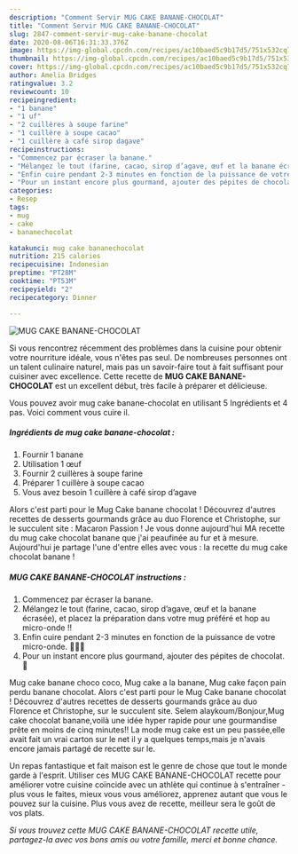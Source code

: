 ```yaml
---
description: "Comment Servir MUG CAKE BANANE-CHOCOLAT"
title: "Comment Servir MUG CAKE BANANE-CHOCOLAT"
slug: 2847-comment-servir-mug-cake-banane-chocolat
date: 2020-08-06T16:31:33.376Z
image: https://img-global.cpcdn.com/recipes/ac10baed5c9b17d5/751x532cq70/mug-cake-banane-chocolat-photo-principale-de-la-recette.jpg
thumbnail: https://img-global.cpcdn.com/recipes/ac10baed5c9b17d5/751x532cq70/mug-cake-banane-chocolat-photo-principale-de-la-recette.jpg
cover: https://img-global.cpcdn.com/recipes/ac10baed5c9b17d5/751x532cq70/mug-cake-banane-chocolat-photo-principale-de-la-recette.jpg
author: Amelia Bridges
ratingvalue: 3.2
reviewcount: 10
recipeingredient:
- "1 banane"
- "1 uf"
- "2 cuillères à soupe farine"
- "1 cuillère à soupe cacao"
- "1 cuillère à café sirop dagave"
recipeinstructions:
- "Commencez par écraser la banane."
- "Mélangez le tout (farine, cacao, sirop d’agave, œuf et la banane écrasée), et placez la préparation dans votre mug préféré et hop au micro-onde !!"
- "Enfin cuire pendant 2-3 minutes en fonction de la puissance de votre micro-onde. 👩🏼‍🍳"
- "Pour un instant encore plus gourmand, ajouter des pépites de chocolat. 🤤"
categories:
- Resep
tags:
- mug
- cake
- bananechocolat

katakunci: mug cake bananechocolat 
nutrition: 215 calories
recipecuisine: Indonesian
preptime: "PT28M"
cooktime: "PT53M"
recipeyield: "2"
recipecategory: Dinner

---
```



![MUG CAKE BANANE-CHOCOLAT](https://img-global.cpcdn.com/recipes/ac10baed5c9b17d5/751x532cq70/mug-cake-banane-chocolat-photo-principale-de-la-recette.jpg)

Si vous rencontrez récemment des problèmes dans la cuisine pour obtenir votre nourriture idéale, vous n'êtes pas seul. De nombreuses personnes ont un talent culinaire naturel, mais pas un savoir-faire tout à fait suffisant pour cuisiner avec excellence. Cette recette de <strong> MUG CAKE BANANE-CHOCOLAT </strong> est un excellent début, très facile à préparer et délicieuse.

<!--inarticleads1-->

Vous pouvez avoir mug cake banane-chocolat en utilisant 5 Ingrédients et 4 pas. Voici comment vous cuire il.

##### Ingrédients de mug cake banane-chocolat :

1. Fournir 1 banane
1. Utilisation 1 œuf
1. Fournir 2 cuillères à soupe farine
1. Préparer 1 cuillère à soupe cacao
1. Vous avez besoin 1 cuillère à café sirop d’agave


Alors c&#39;est parti pour le Mug Cake banane chocolat ! Découvrez d&#39;autres recettes de desserts gourmands grâce au duo Florence et Christophe, sur le succulent site : Macaron Passion ! Je vous donne aujourd&#39;hui MA recette du mug cake chocolat banane que j&#39;ai peaufinée au fur et à mesure. Aujourd&#39;hui je partage l&#39;une d&#39;entre elles avec vous : la recette du mug cake chocolat banane ! 

<!--inarticleads2-->

##### MUG CAKE BANANE-CHOCOLAT instructions :

1. Commencez par écraser la banane.
1. Mélangez le tout (farine, cacao, sirop d’agave, œuf et la banane écrasée), et placez la préparation dans votre mug préféré et hop au micro-onde !!
1. Enfin cuire pendant 2-3 minutes en fonction de la puissance de votre micro-onde. 👩🏼‍🍳
1. Pour un instant encore plus gourmand, ajouter des pépites de chocolat. 🤤


Mug cake banane choco coco, Mug cake a la banane, Mug cake façon pain perdu banane chocolat. Alors c&#39;est parti pour le Mug Cake banane chocolat ! Découvrez d&#39;autres recettes de desserts gourmands grâce au duo Florence et Christophe, sur le succulent site. Selem alaykoum/Bonjour,Mug cake chocolat banane,voilà une idée hyper rapide pour une gourmandise prête en moins de cinq minutes!! La mode mug cake est un peu passée,elle avait fait un vrai carton sur le net il y a quelques temps,mais je n&#39;avais encore jamais partagé de recette sur le. 

<!--inarticleads1-->

<p>
Un repas fantastique et fait maison est le genre de chose que tout le monde garde à l'esprit. Utiliser ces MUG CAKE BANANE-CHOCOLAT recette pour améliorer votre cuisine coïncide avec un athlète qui continue à s'entraîner - plus vous le faites, mieux vous vous améliorez, apprenez autant que vous le pouvez sur la cuisine. Plus vous avez de recette, meilleur sera le goût de vos plats.
</p>

<p>
<i>Si vous trouvez cette MUG CAKE BANANE-CHOCOLAT recette utile, partagez-la avec vos bons amis ou votre famille, merci et bonne chance.</i>
</p>
